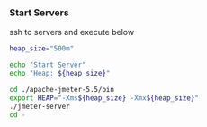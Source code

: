 ### Start Servers

ssh to servers and execute below

```sh
heap_size="500m"

echo "Start Server"
echo "Heap: ${heap_size}"

cd ./apache-jmeter-5.5/bin
export HEAP="-Xms${heap_size} -Xmx${heap_size}"
./jmeter-server
cd -
```
